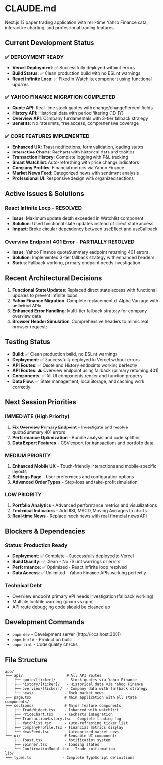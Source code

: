 # CLAUDE.md

Next.js 15 paper trading application with real-time Yahoo Finance data, interactive charting, and professional trading features.

## Current Development Status

### ✅ **DEPLOYMENT READY**
- **Vercel Deployment**: ✅ Successfully deployed without errors
- **Build Status**: ✅ Clean production build with no ESLint warnings
- **React Infinite Loop**: ✅ Fixed in Watchlist component using functional updates

### ✅ **YAHOO FINANCE MIGRATION COMPLETED**
- **Quote API**: Real-time stock quotes with change/changePercent fields
- **History API**: Historical data with period filtering (1D-1Y)
- **Overview API**: Company fundamentals with 3-tier fallback strategy
- **Benefits**: No rate limits, free access, comprehensive coverage

### ✅ **CORE FEATURES IMPLEMENTED**
- **Enhanced UX**: Toast notifications, form validation, loading states
- **Interactive Charts**: Recharts with historical data and tooltips
- **Transaction History**: Complete logging with P&L tracking
- **Smart Watchlist**: Auto-refreshing with price change indicators
- **Company Profiles**: Financial metrics via Yahoo Finance
- **Market News Feed**: Categorized news with sentiment analysis
- **Professional UI**: Responsive design with organized sections

## Active Issues & Solutions

### **React Infinite Loop - RESOLVED**
- **Issue**: Maximum update depth exceeded in Watchlist component
- **Solution**: Used functional state updates instead of direct state access
- **Impact**: Broke circular dependency between useEffect and useCallback

### **Overview Endpoint 401 Error - PARTIALLY RESOLVED**
- **Issue**: Yahoo Finance quoteSummary endpoint returning 401 errors
- **Solution**: Implemented 3-tier fallback strategy with enhanced headers
- **Status**: Fallback working, primary endpoint needs investigation

## Recent Architectural Decisions

1. **Functional State Updates**: Replaced direct state access with functional updates to prevent infinite loops
2. **Yahoo Finance Migration**: Complete replacement of Alpha Vantage with unlimited APIs
3. **Enhanced Error Handling**: Multi-tier fallback strategy for company overview data
4. **Browser Header Simulation**: Comprehensive headers to mimic real browser requests

## Testing Status
- **Build**: ✅ Clean production build, no ESLint warnings
- **Deployment**: ✅ Successfully deployed to Vercel without errors
- **API Routes**: ✅ Quote and History endpoints working perfectly
- **API Routes**: ⚠️ Overview endpoint using fallback (primary returning 401)
- **Components**: ✅ All UI components render and function properly
- **Data Flow**: ✅ State management, localStorage, and caching work correctly

## Next Session Priorities

### **IMMEDIATE (High Priority)**
1. **Fix Overview Primary Endpoint** - Investigate and resolve quoteSummary 401 errors
2. **Performance Optimization** - Bundle analysis and code splitting
3. **Data Export Features** - CSV export for transactions and portfolio data

### **MEDIUM PRIORITY**
1. **Enhanced Mobile UX** - Touch-friendly interactions and mobile-specific layouts
2. **Settings Page** - User preferences and configuration options
3. **Advanced Order Types** - Stop-loss and take-profit simulation

### **LOW PRIORITY**
1. **Portfolio Analytics** - Advanced performance metrics and visualizations
2. **Technical Indicators** - Add RSI, MACD, Moving Averages to charts
3. **Real-time News** - Replace mock news with real financial news API

## Blockers & Dependencies

### **Status: Production Ready**
- **Deployment**: ✅ Complete - Successfully deployed to Vercel
- **Build Quality**: ✅ Clean - No ESLint warnings or errors
- **Performance**: ✅ Optimized - React infinite loop resolved
- **Data Access**: ✅ Unlimited - Yahoo Finance APIs working perfectly

### **Technical Debt**
- Overview endpoint primary API needs investigation (fallback working)
- Multiple lockfile warning (pnpm vs npm)
- API route debugging code should be cleaned up

## Development Commands
- `pnpm dev` - Development server (http://localhost:3001)
- `pnpm build` - Production build
- `pnpm lint` - Code quality checks

## File Structure
```
app/
├── api/                    # All API routes
│   ├── quote/[ticker]/     - Stock quotes via Yahoo Finance
│   ├── history/[ticker]/   - Historical data via Yahoo Finance
│   ├── overview/[ticker]/  - Company data with fallback strategy
│   └── news/              - Mock market news
├── page.tsx               # Main application with all state
components/
├── sections/              # Major feature components
│   ├── TradeWidget.tsx    - Enhanced with watchlist
│   ├── PriceChart.tsx     - Recharts integration
│   ├── TransactionHistory.tsx - Complete trading log
│   ├── Watchlist.tsx      - Auto-refreshing ticker list
│   ├── CompanyProfile.tsx - Financial metrics display
│   └── NewsFeed.tsx       - Categorized market news
└── ui/                    # Reusable UI components
    ├── Toast.tsx          - Notification system
    ├── Spinner.tsx        - Loading states
    └── ConfirmationModal.tsx - Trade confirmation
lib/
└── types.ts              - Complete TypeScript definitions
